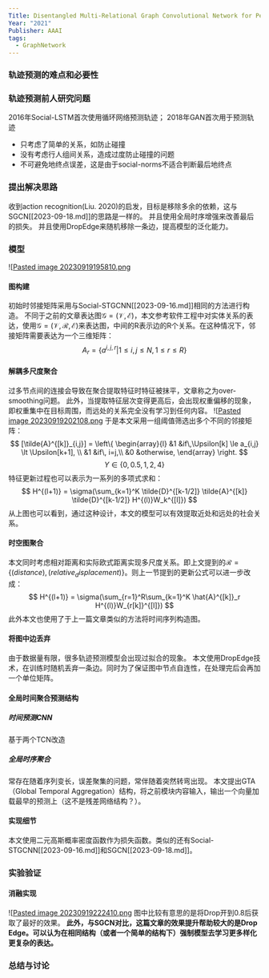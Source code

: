 ```yaml
---
Title: Disentangled Multi-Relational Graph Convolutional Network for Pedestrian Trajectory Prediction
Year: "2021"
Publisher: AAAI
tags:
  - GraphNetwork
---
```

### 轨迹预测的难点和必要性

### 轨迹预测前人研究问题

2016年Social-LSTM首次使用循环网络预测轨迹；
2018年GAN首次用于预测轨迹

+ 只考虑了简单的关系，如防止碰撞
+ 没有考虑行人组间关系，造成过度防止碰撞的问题
+ 不可避免地终点误差，这是由于social-norms不适合判断最后地终点

### 提出解决思路

收到action recognition(Liu. 2020)的启发，目标是移除多余的依赖，这与SGCN[[2023-09-18.md]]的思路是一样的。
并且使用全局时序增强来改善最后的损失。
并且使用DropEdge来随机移除一条边，提高模型的泛化能力。
### 模型
![[Pasted image 20230919195810.png](../img/Pasted%20image%2020230919195810.png)

#### 图构建
初始时邻接矩阵采用与Social-STGCNN[[2023-09-16.md]]相同的方法进行构造。
不同于之前的文章表达图$\mathcal{G} = (\mathcal{V}, \mathcal{E})$，本文参考软件工程中对实体关系的表达，使用$\mathcal{G} = (\mathcal{V}, \mathcal{R},\mathcal{E})$来表达图，中间的R表示边的R个关系。在这种情况下，邻接矩阵需要表达为一个三维矩阵：
$$
A_r = \{ a^{i, j, r} | 1 \le i,j \le N, 1 \le r \le R \}
$$
#### 解耦多尺度聚合
过多节点间的连接会导致在聚合提取特征时特征被抹平，文章称之为over-smoothing问题。
此外，当提取特征层次变得更高后，会出现权重偏移的现象，即权重集中在目标周围，而远处的关系完全没有学习到任何内容。
![[Pasted image 20230919202108.png](../img/Pasted%20image%2020230919202108.png)
于是本文采用一组阈值筛选出多个不同的邻接矩阵：
$$
[\tilde{A}^{[k]}_{i,j}] = 
\left\{ \begin{array}{l}
&1 &if\,\Upsilon[k] \le a_{i,j} \lt \Upsilon[k+1], \\
&1 &if\, i=j,\\
&0 &otherwise,
\end{array} \right.
$$
$$
\Upsilon \in \{ 0, 0.5, 1, 2, 4\}
$$
特征更新过程也可以表示为一系列的多项式求和：
$$
H^{(l+1)} = \sigma(\sum_{k=1}^K \tilde{D}^{[k-1/2]} \tilde{A}^{[k]} \tilde{D}^{[k-1/2]} H^{(l)}W_k^{[l]})
$$
从上图也可以看到，通过这种设计，本文的模型可以有效提取近处和远处的社会关系。
#### 时空图聚合
本文同时考虑相对距离和实际欧式距离实现多尺度关系。即上文提到的$\mathcal{R} = \{ (distance), (relative_displacement) \}$。则上一节提到的更新公式可以进一步改成：
$$
H^{(l+1)} = \sigma(\sum_{r=1}^R\sum_{k=1}^K  \hat{A}^{[k]}_r  H^{(l)}W_{r[k]}^{[l]})
$$
此外本文也使用了于上一篇文章类似的方法将时间序列构造图。

#### 将图中边丢弃
由于数据量有限，很多轨迹预测模型会出现过拟合的现象。
本文使用DropEdge技术，在训练时随机丢弃一条边。同时为了保证图中节点自连性，在处理完后会再加一个单位矩阵。

#### 全局时间聚合预测结构
##### 时间预测CNN
基于两个TCN改造

##### 全局时序聚合
常存在随着序列变长，误差聚集的问题，常伴随着突然转弯出现。
本文提出GTA（Global Temporal Aggregation）结构，将之前模块内容输入，输出一个向量加载最早的预测上（这不是残差网络结构？）。

#### 实现细节

本文使用二元高斯概率密度函数作为损失函数。类似的还有Social-STGCNN[[2023-09-16.md]]和SGCN[[2023-09-18.md]]。

### 实验验证
#### 消融实现
![[Pasted image 20230919222410.png](../img/Pasted%20image%2020230919222410.png)
图中比较有意思的是将Drop开到0.8后获取了最好的效果。
**此外，与SGCN对比，这篇文章的效果提升帮助较大的是Drop Edge。可以认为在相同结构（或者一个简单的结构下）强制模型去学习更多样化更复杂的表达。**
### 总结与讨论